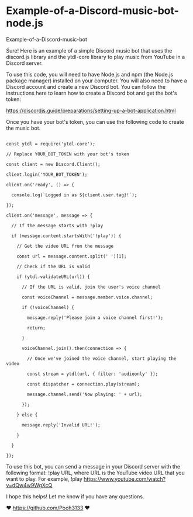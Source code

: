 # Example-of-a-Discord-music-bot-node.js
Example-of-a-Discord-music-bot

Sure! Here is an example of a simple Discord music bot that uses the discord.js library and the ytdl-core library to play music from YouTube in a Discord server.

To use this code, you will need to have Node.js and npm (the Node.js package manager) installed on your computer. You will also need to have a Discord account and create a new Discord bot. You can follow the instructions here to learn how to create a Discord bot and get the bot's token:

https://discordjs.guide/preparations/setting-up-a-bot-application.html

Once you have your bot's token, you can use the following code to create the music bot.

``` const Discord = require('discord.js');

const ytdl = require('ytdl-core');

// Replace YOUR_BOT_TOKEN with your bot's token

const client = new Discord.Client();

client.login('YOUR_BOT_TOKEN');

client.on('ready', () => {

  console.log(`Logged in as ${client.user.tag}!`);

});

client.on('message', message => {

  // If the message starts with !play

  if (message.content.startsWith('!play')) {

    // Get the video URL from the message

    const url = message.content.split(' ')[1];

    // Check if the URL is valid

    if (ytdl.validateURL(url)) {

      // If the URL is valid, join the user's voice channel

      const voiceChannel = message.member.voice.channel;

      if (!voiceChannel) {

        message.reply('Please join a voice channel first!');

        return;

      }

      voiceChannel.join().then(connection => {

        // Once we've joined the voice channel, start playing the video

        const stream = ytdl(url, { filter: 'audioonly' });

        const dispatcher = connection.play(stream);

        message.channel.send('Now playing: ' + url);

      });

    } else {

      message.reply('Invalid URL!');

    }

  }

});
```

To use this bot, you can send a message in your Discord server with the following format: !play URL, where URL is the YouTube video URL that you want to play. For example, !play https://www.youtube.com/watch?v=dQw4w9WgXcQ

I hope this helps! Let me know if you have any questions.


❤ https://github.com/Pooh3133 ❤
